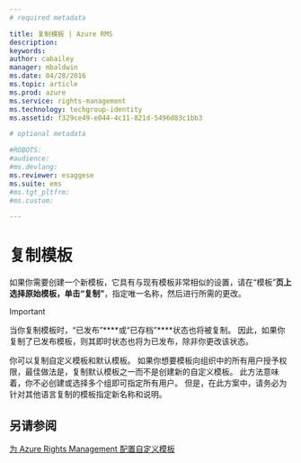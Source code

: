 ```yaml
---
# required metadata

title: 复制模板 | Azure RMS
description:
keywords:
author: cabailey
manager: mbaldwin
ms.date: 04/28/2016
ms.topic: article
ms.prod: azure
ms.service: rights-management
ms.technology: techgroup-identity
ms.assetid: f329ce49-e044-4c11-821d-5496d83c1bb3

# optional metadata

#ROBOTS:
#audience:
#ms.devlang:
ms.reviewer: esaggese
ms.suite: ems
#ms.tgt_pltfrm:
#ms.custom:

---
```



# 复制模板
如果你需要创建一个新模板，它具有与现有模板非常相似的设置，请在“模板”****页上选择原始模板，单击“复制”****，指定唯一名称，然后进行所需的更改。

> [!IMPORTANT]
> 当你复制模板时，“已发布”****或“已存档”****状态也将被复制。 因此，如果你复制了已发布模板，则其即时状态也将为已发布，除非你更改该状态。

你可以复制自定义模板和默认模板。 如果你想要模板向组织中的所有用户授予权限，最佳做法是，复制默认模板之一而不是创建新的自定义模板。 此方法意味着，你不必创建或选择多个组即可指定所有用户。 但是，在此方案中，请务必为针对其他语言复制的模板指定新名称和说明。



## 另请参阅
[为 Azure Rights Management 配置自定义模板](configure-custom-templates.md)

<!--HONumber=Apr16_HO3-->


